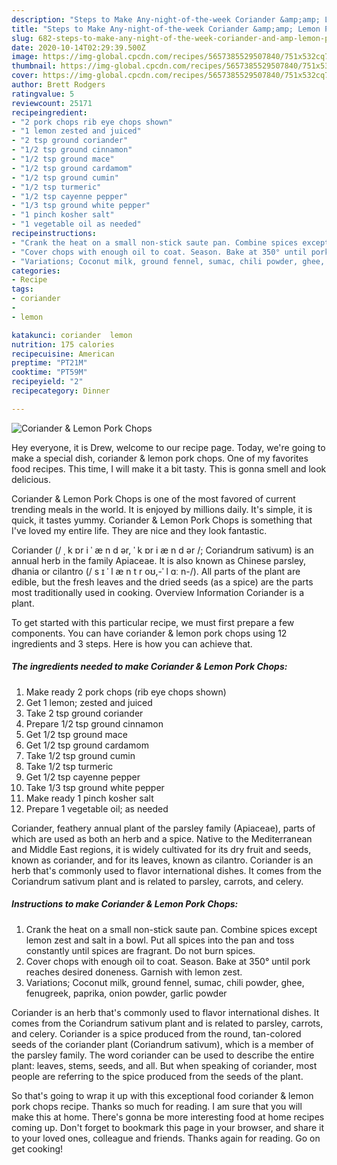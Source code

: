 ```yaml
---
description: "Steps to Make Any-night-of-the-week Coriander &amp;amp; Lemon Pork Chops"
title: "Steps to Make Any-night-of-the-week Coriander &amp;amp; Lemon Pork Chops"
slug: 682-steps-to-make-any-night-of-the-week-coriander-and-amp-lemon-pork-chops
date: 2020-10-14T02:29:39.500Z
image: https://img-global.cpcdn.com/recipes/5657385529507840/751x532cq70/coriander-lemon-pork-chops-recipe-main-photo.jpg
thumbnail: https://img-global.cpcdn.com/recipes/5657385529507840/751x532cq70/coriander-lemon-pork-chops-recipe-main-photo.jpg
cover: https://img-global.cpcdn.com/recipes/5657385529507840/751x532cq70/coriander-lemon-pork-chops-recipe-main-photo.jpg
author: Brett Rodgers
ratingvalue: 5
reviewcount: 25171
recipeingredient:
- "2 pork chops rib eye chops shown"
- "1 lemon zested and juiced"
- "2 tsp ground coriander"
- "1/2 tsp ground cinnamon"
- "1/2 tsp ground mace"
- "1/2 tsp ground cardamom"
- "1/2 tsp ground cumin"
- "1/2 tsp turmeric"
- "1/2 tsp cayenne pepper"
- "1/3 tsp ground white pepper"
- "1 pinch kosher salt"
- "1 vegetable oil as needed"
recipeinstructions:
- "Crank the heat on a small non-stick saute pan. Combine spices except lemon zest and salt in a bowl. Put all spices into the pan and toss constantly until spices are fragrant. Do not burn spices."
- "Cover chops with enough oil to coat. Season. Bake at 350° until pork reaches desired doneness. Garnish with lemon zest."
- "Variations; Coconut milk, ground fennel, sumac, chili powder, ghee, fenugreek, paprika, onion powder, garlic powder"
categories:
- Recipe
tags:
- coriander
- 
- lemon

katakunci: coriander  lemon 
nutrition: 175 calories
recipecuisine: American
preptime: "PT21M"
cooktime: "PT59M"
recipeyield: "2"
recipecategory: Dinner

---
```



![Coriander &amp; Lemon Pork Chops](https://img-global.cpcdn.com/recipes/5657385529507840/751x532cq70/coriander-lemon-pork-chops-recipe-main-photo.jpg)

Hey everyone, it is Drew, welcome to our recipe page. Today, we're going to make a special dish, coriander &amp; lemon pork chops. One of my favorites food recipes. This time, I will make it a bit tasty. This is gonna smell and look delicious.

Coriander &amp; Lemon Pork Chops is one of the most favored of current trending meals in the world. It is enjoyed by millions daily. It's simple, it is quick, it tastes yummy. Coriander &amp; Lemon Pork Chops is something that I've loved my entire life. They are nice and they look fantastic.

Coriander (/ ˌ k ɒr i ˈ æ n d ər, ˈ k ɒr i æ n d ər /; Coriandrum sativum) is an annual herb in the family Apiaceae. It is also known as Chinese parsley, dhania or cilantro (/ s ɪ ˈ l æ n t r oʊ,-ˈ l ɑː n-/). All parts of the plant are edible, but the fresh leaves and the dried seeds (as a spice) are the parts most traditionally used in cooking. Overview Information Coriander is a plant.


To get started with this particular recipe, we must first prepare a few components. You can have coriander &amp; lemon pork chops using 12 ingredients and 3 steps. Here is how you can achieve that.

<!--inarticleads1-->

##### The ingredients needed to make Coriander &amp; Lemon Pork Chops:

1. Make ready 2 pork chops (rib eye chops shown)
1. Get 1 lemon; zested and juiced
1. Take 2 tsp ground coriander
1. Prepare 1/2 tsp ground cinnamon
1. Get 1/2 tsp ground mace
1. Get 1/2 tsp ground cardamom
1. Take 1/2 tsp ground cumin
1. Take 1/2 tsp turmeric
1. Get 1/2 tsp cayenne pepper
1. Take 1/3 tsp ground white pepper
1. Make ready 1 pinch kosher salt
1. Prepare 1 vegetable oil; as needed


Coriander, feathery annual plant of the parsley family (Apiaceae), parts of which are used as both an herb and a spice. Native to the Mediterranean and Middle East regions, it is widely cultivated for its dry fruit and seeds, known as coriander, and for its leaves, known as cilantro. Coriander is an herb that&#39;s commonly used to flavor international dishes. It comes from the Coriandrum sativum plant and is related to parsley, carrots, and celery. 

<!--inarticleads2-->

##### Instructions to make Coriander &amp; Lemon Pork Chops:

1. Crank the heat on a small non-stick saute pan. Combine spices except lemon zest and salt in a bowl. Put all spices into the pan and toss constantly until spices are fragrant. Do not burn spices.
1. Cover chops with enough oil to coat. Season. Bake at 350° until pork reaches desired doneness. Garnish with lemon zest.
1. Variations; Coconut milk, ground fennel, sumac, chili powder, ghee, fenugreek, paprika, onion powder, garlic powder


Coriander is an herb that&#39;s commonly used to flavor international dishes. It comes from the Coriandrum sativum plant and is related to parsley, carrots, and celery. Coriander is a spice produced from the round, tan-colored seeds of the coriander plant (Coriandrum sativum), which is a member of the parsley family. The word coriander can be used to describe the entire plant: leaves, stems, seeds, and all. But when speaking of coriander, most people are referring to the spice produced from the seeds of the plant. 

So that's going to wrap it up with this exceptional food coriander &amp; lemon pork chops recipe. Thanks so much for reading. I am sure that you will make this at home. There's gonna be more interesting food at home recipes coming up. Don't forget to bookmark this page in your browser, and share it to your loved ones, colleague and friends. Thanks again for reading. Go on get cooking!
